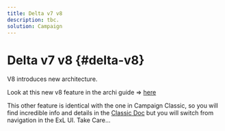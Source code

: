 ```yaml
---
title: Delta v7 v8
description: tbc.
solution: Campaign 
---
```


# Delta v7 v8 {#delta-v8}

V8 introduces new architecture.

Look at this new v8 feature in the archi guide => [here](../architecture/architecture-v8.md)

This other feature is identical with the one in Campaign Classic, so you will find incredible info and details in the [Classic Doc](../../v7/production/using/administration.md) but you will switch from navigation in the ExL UI. Take Care...